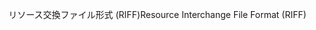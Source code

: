 <span data-ttu-id="27bf3-101">リソース交換ファイル形式 (RIFF)</span><span class="sxs-lookup"><span data-stu-id="27bf3-101">Resource Interchange File Format (RIFF)</span></span>